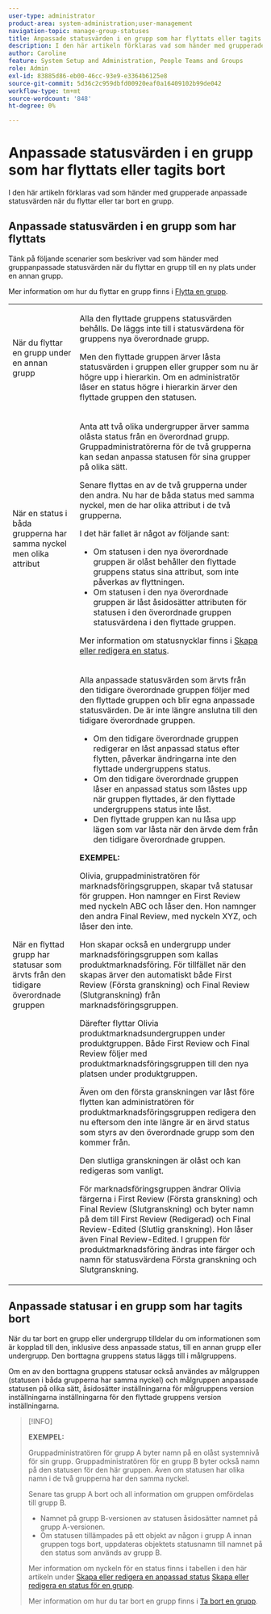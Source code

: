 ```yaml
---
user-type: administrator
product-area: system-administration;user-management
navigation-topic: manage-group-statuses
title: Anpassade statusvärden i en grupp som har flyttats eller tagits bort
description: I den här artikeln förklaras vad som händer med grupperade anpassade statusvärden när du flyttar eller tar bort en grupp.
author: Caroline
feature: System Setup and Administration, People Teams and Groups
role: Admin
exl-id: 83885d86-eb00-46cc-93e9-e3364b6125e8
source-git-commit: 5d36c2c959dbfd00920eaf0a16409102b99de042
workflow-type: tm+mt
source-wordcount: '848'
ht-degree: 0%

---
```


# Anpassade statusvärden i en grupp som har flyttats eller tagits bort

I den här artikeln förklaras vad som händer med grupperade anpassade statusvärden när du flyttar eller tar bort en grupp.

## Anpassade statusvärden i en grupp som har flyttats

Tänk på följande scenarier som beskriver vad som händer med gruppanpassade statusvärden när du flyttar en grupp till en ny plats under en annan grupp.

Mer information om hur du flyttar en grupp finns i [Flytta en grupp](../../../administration-and-setup/manage-groups/create-and-manage-groups/move-a-group.md).

<table style="table-layout:auto"> 
 <col> 
 </col> 
 <col> 
 </col> 
 <tbody> 
  <tr> 
   <td role="rowheader">När du flyttar en grupp under en annan grupp </td> 
   <td> <p>Alla den flyttade gruppens statusvärden behålls. De läggs inte till i statusvärdena för gruppens nya överordnade grupp.</p> <p>Men den flyttade gruppen ärver låsta statusvärden i gruppen eller grupper som nu är högre upp i hierarkin. Om en administratör låser en status högre i hierarkin ärver den flyttade gruppen den statusen.</p> </td> 
  </tr> 
  <tr> 
   <td role="rowheader">När en status i båda grupperna har samma nyckel men olika attribut</td> 
   <td> <p>Anta att två olika undergrupper ärver samma olåsta status från en överordnad grupp. Gruppadministratörerna för de två grupperna kan sedan anpassa statusen för sina grupper på olika sätt.</p> <p>Senare flyttas en av de två grupperna under den andra. Nu har de båda status med samma nyckel, men de har olika attribut i de två grupperna.</p> <p>I det här fallet är något av följande sant:</p> 
    <ul> 
     <li>Om statusen i den nya överordnade gruppen är olåst behåller den flyttade gruppens status sina attribut, som inte påverkas av flyttningen.</li> 
     <li>Om statusen i den nya överordnade gruppen är låst åsidosätter attributen för statusen i den överordnade gruppen statusvärdena i den flyttade gruppen.</li> 
    </ul> <p>Mer information om statusnycklar finns i <a href="../../../administration-and-setup/customize-workfront/creating-custom-status-and-priority-labels/create-or-edit-a-status.md" class="MCXref xref">Skapa eller redigera en status</a>.</p> </td> 
  </tr> 
  <tr> 
   <td>När en flyttad grupp har statusar som ärvts från den tidigare överordnade gruppen </td> 
   <td> <p>Alla anpassade statusvärden som ärvts från den tidigare överordnade gruppen följer med den flyttade gruppen och blir egna anpassade statusvärden. De är inte längre anslutna till den tidigare överordnade gruppen.</p> 
    <ul> 
     <li>Om den tidigare överordnade gruppen redigerar en låst anpassad status efter flytten, påverkar ändringarna inte den flyttade undergruppens status.</li> 
     <li>Om den tidigare överordnade gruppen låser en anpassad status som låstes upp när gruppen flyttades, är den flyttade undergruppens status inte låst.</li> 
     <li>Den flyttade gruppen kan nu låsa upp lägen som var låsta när den ärvde dem från den tidigare överordnade gruppen.</li> 
    </ul> 
     <p><b>EXEMPEL:</b><p> 
     <p>Olivia, gruppadministratören för marknadsföringsgruppen, skapar två statusar för gruppen. Hon namnger en First Review med nyckeln ABC och låser den. Hon namnger den andra Final Review, med nyckeln XYZ, och låser den inte.</p> 
     <p>Hon skapar också en undergrupp under marknadsföringsgruppen som kallas produktmarknadsföring. För tillfället när den skapas ärver den automatiskt både First Review (Första granskning) och Final Review (Slutgranskning) från marknadsföringsgruppen.</p> 
     <p>Därefter flyttar Olivia produktmarknadsundergruppen under produktgruppen. Både First Review och Final Review följer med produktmarknadsföringsgruppen till den nya platsen under produktgruppen.</p> 
     <p>Även om den första granskningen var låst före flytten kan administratören för produktmarknadsföringsgruppen redigera den nu eftersom den inte längre är en ärvd status som styrs av den överordnade grupp som den kommer från.</p> 
     <p>Den slutliga granskningen är olåst och kan redigeras som vanligt.</p> 
     <p>För marknadsföringsgruppen ändrar Olivia färgerna i First Review (Första granskning) och Final Review (Slutgranskning) och byter namn på dem till First Review (Redigerad) och Final Review-Edited (Slutlig granskning). Hon låser även Final Review-Edited. I gruppen för produktmarknadsföring ändras inte färger och namn för statusvärdena Första granskning och Slutgranskning.</p> 
    </div> </td> 
  </tr> 
 </tbody> 
</table>

## Anpassade statusar i en grupp som har tagits bort

När du tar bort en grupp eller undergrupp tilldelar du om informationen som är kopplad till den, inklusive dess anpassade status, till en annan grupp eller undergrupp. Den borttagna gruppens status läggs till i målgruppens.

Om en av den borttagna gruppens statusar också användes av målgruppen (statusen i båda grupperna har samma nyckel) och målgruppen anpassade statusen på olika sätt, åsidosätter inställningarna för målgruppens version inställningarna inställningarna för den flyttade gruppens version inställningarna.

>[!INFO]
>
>**EXEMPEL:**
>
>Gruppadministratören för grupp A byter namn på en olåst systemnivå för sin grupp. Gruppadministratören för en grupp B byter också namn på den statusen för den här gruppen. Även om statusen har olika namn i de två grupperna har den samma nyckel.
>
>Senare tas grupp A bort och all information om gruppen omfördelas till grupp B.
>
>* Namnet på grupp B-versionen av statusen åsidosätter namnet på grupp A-versionen.
>* Om statusen tillämpades på ett objekt av någon i grupp A innan gruppen togs bort, uppdateras objektets statusnamn till namnet på den status som används av grupp B.
>
>Mer information om nyckeln för en status finns i tabellen i den här artikeln under [Skapa eller redigera en anpassad status](../../../administration-and-setup/customize-workfront/creating-custom-status-and-priority-labels/create-or-edit-a-status.md#create) [Skapa eller redigera en status för en grupp](../../../administration-and-setup/manage-groups/manage-group-statuses/create-or-edit-a-group-status.md#create).
>
>Mer information om hur du tar bort en grupp finns i [Ta bort en grupp](../../../administration-and-setup/manage-groups/create-and-manage-groups/delete-a-group.md).
